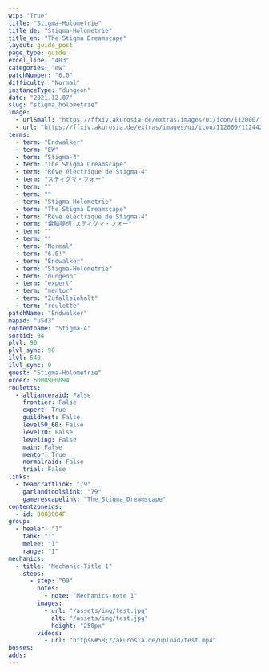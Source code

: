 ```yaml
---
wip: "True"
title: "Stigma-Holometrie"
title_de: "Stigma-Holometrie"
title_en: "The Stigma Dreamscape"
layout: guide_post
page_type: guide
excel_line: "403"
categories: "ew"
patchNumber: "6.0"
difficulty: "Normal"
instanceType: "dungeon"
date: "2021.12.07"
slug: "stigma_holometrie"
image:
  - urlSmall: "https://ffxiv.akurosia.de/extras/images/ui/icon/112000/112442_hr1.png"
  - url: "https://ffxiv.akurosia.de/extras/images/ui/icon/112000/112442_hr1.png"
terms:
  - term: "Endwalker"
  - term: "EW"
  - term: "Stigma-4"
  - term: "The Stigma Dreamscape"
  - term: "Rêve électrique de Stigma-4"
  - term: "スティグマ・フォー"
  - term: ""
  - term: ""
  - term: "Stigma-Holometrie"
  - term: "The Stigma Dreamscape"
  - term: "Rêve électrique de Stigma-4"
  - term: "電脳夢想 スティグマ・フォー"
  - term: ""
  - term: ""
  - term: "Normal"
  - term: "6.0!"
  - term: "Endwalker"
  - term: "Stigma-Holometrie"
  - term: "dungeon"
  - term: "expert"
  - term: "mentor"
  - term: "Zufallsinhalt"
  - term: "roulette"
patchName: "Endwalker"
mapid: "u5d3"
contentname: "Stigma-4"
sortid: 94
plvl: 90
plvl_sync: 90
ilvl: 540
ilvl_sync: 0
quest: "Stigma-Holometrie"
order: 6000900094
rouletts:
  - allianceraid: False
    frontier: False
    expert: True
    guildhest: False
    level50_60: False
    level70: False
    leveling: False
    main: False
    mentor: True
    normalraid: False
    trial: False
links:
  - teamcraftlink: "79"
    garlandtoolslink: "79"
    gamerescapelink: "The_Stigma_Dreamscape"
contentzoneids:
  - id: 8003004F
group:
  - healer: "1"
    tank: "1"
    melee: "1"
    range: "1"
mechanics:
  - title: "Mechanic-Title 1"
    steps:
      - step: "09"
        notes:
          - note: "Mechanics-note 1"
        images:
          - url: "/assets/img/test.jpg"
            alt: "/assets/img/test.jpg"
            height: "250px"
        videos:
          - url: "https&#58;//akurosia.de/upload/test.mp4"
bosses:
adds:
---
```

